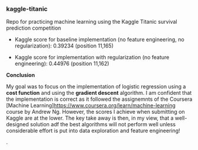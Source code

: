 ### kaggle-titanic

Repo for practicing machine learning using the Kaggle Titanic survival prediction competition

* Kaggle score for baseline implementation (no feature engineering, no regularization): 0.39234 (position 11,165)

* Kaggle score for implementation with regularization (no feature engineering): 0.44976 (position 11,162)


**Conclusion**

My goal was to focus on the implementation of logistic regression using
a **cost function** and using the **gradient descent** algorithm.
I am confident that the implementation is correct as it followed the assignemnts of the
Coursera [Machine Learning]<https://www.coursera.org/learn/machine-learning> course by Andrew Ng.
However, the scores I achieve when submitting on Kaggle are at the lower. The key take away is then, in my view,
that a well-designed solution adf the best algorithms will not perform well unless
considerable effort is put into data exploration and feature engineering!

.

